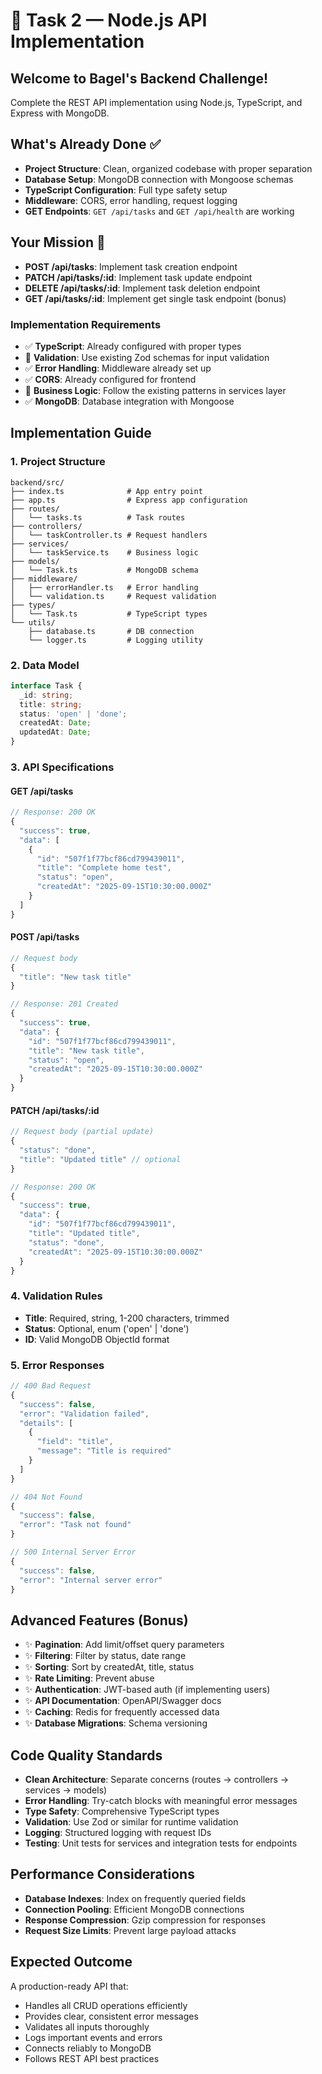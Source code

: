 # 🥯 Task 2 — Node.js API Implementation

## Welcome to Bagel's Backend Challenge!
Complete the REST API implementation using Node.js, TypeScript, and Express with MongoDB.

## What's Already Done ✅
- **Project Structure**: Clean, organized codebase with proper separation
- **Database Setup**: MongoDB connection with Mongoose schemas  
- **TypeScript Configuration**: Full type safety setup
- **Middleware**: CORS, error handling, request logging
- **GET Endpoints**: `GET /api/tasks` and `GET /api/health` are working

## Your Mission 🔨
- **POST /api/tasks**: Implement task creation endpoint
- **PATCH /api/tasks/:id**: Implement task update endpoint  
- **DELETE /api/tasks/:id**: Implement task deletion endpoint
- **GET /api/tasks/:id**: Implement get single task endpoint (bonus)

### Implementation Requirements
- ✅ **TypeScript**: Already configured with proper types
- 🔨 **Validation**: Use existing Zod schemas for input validation
- ✅ **Error Handling**: Middleware already set up
- ✅ **CORS**: Already configured for frontend
- 🔨 **Business Logic**: Follow the existing patterns in services layer
- ✅ **MongoDB**: Database integration with Mongoose

## Implementation Guide

### 1. Project Structure
```
backend/src/
├── index.ts              # App entry point
├── app.ts                # Express app configuration
├── routes/
│   └── tasks.ts          # Task routes
├── controllers/
│   └── taskController.ts # Request handlers
├── services/
│   └── taskService.ts    # Business logic
├── models/
│   └── Task.ts           # MongoDB schema
├── middleware/
│   ├── errorHandler.ts   # Error handling
│   └── validation.ts     # Request validation
├── types/
│   └── Task.ts           # TypeScript types
└── utils/
    ├── database.ts       # DB connection
    └── logger.ts         # Logging utility
```

### 2. Data Model
```typescript
interface Task {
  _id: string;
  title: string;
  status: 'open' | 'done';
  createdAt: Date;
  updatedAt: Date;
}
```

### 3. API Specifications

#### GET /api/tasks
```typescript
// Response: 200 OK
{
  "success": true,
  "data": [
    {
      "id": "507f1f77bcf86cd799439011",
      "title": "Complete home test",
      "status": "open",
      "createdAt": "2025-09-15T10:30:00.000Z"
    }
  ]
}
```

#### POST /api/tasks
```typescript
// Request body
{
  "title": "New task title"
}

// Response: 201 Created
{
  "success": true,
  "data": {
    "id": "507f1f77bcf86cd799439011",
    "title": "New task title",
    "status": "open",
    "createdAt": "2025-09-15T10:30:00.000Z"
  }
}
```

#### PATCH /api/tasks/:id
```typescript
// Request body (partial update)
{
  "status": "done",
  "title": "Updated title" // optional
}

// Response: 200 OK
{
  "success": true,
  "data": {
    "id": "507f1f77bcf86cd799439011",
    "title": "Updated title",
    "status": "done",
    "createdAt": "2025-09-15T10:30:00.000Z"
  }
}
```

### 4. Validation Rules
- **Title**: Required, string, 1-200 characters, trimmed
- **Status**: Optional, enum ('open' | 'done')
- **ID**: Valid MongoDB ObjectId format

### 5. Error Responses
```typescript
// 400 Bad Request
{
  "success": false,
  "error": "Validation failed",
  "details": [
    {
      "field": "title",
      "message": "Title is required"
    }
  ]
}

// 404 Not Found
{
  "success": false,
  "error": "Task not found"
}

// 500 Internal Server Error
{
  "success": false,
  "error": "Internal server error"
}
```

## Advanced Features (Bonus)
- ✨ **Pagination**: Add limit/offset query parameters
- ✨ **Filtering**: Filter by status, date range
- ✨ **Sorting**: Sort by createdAt, title, status
- ✨ **Rate Limiting**: Prevent abuse
- ✨ **Authentication**: JWT-based auth (if implementing users)
- ✨ **API Documentation**: OpenAPI/Swagger docs
- ✨ **Caching**: Redis for frequently accessed data
- ✨ **Database Migrations**: Schema versioning

## Code Quality Standards
- **Clean Architecture**: Separate concerns (routes → controllers → services → models)
- **Error Handling**: Try-catch blocks with meaningful error messages
- **Type Safety**: Comprehensive TypeScript types
- **Validation**: Use Zod or similar for runtime validation
- **Logging**: Structured logging with request IDs
- **Testing**: Unit tests for services and integration tests for endpoints

## Performance Considerations
- **Database Indexes**: Index on frequently queried fields
- **Connection Pooling**: Efficient MongoDB connections
- **Response Compression**: Gzip compression for responses
- **Request Size Limits**: Prevent large payload attacks

## Expected Outcome
A production-ready API that:
- Handles all CRUD operations efficiently
- Provides clear, consistent error messages
- Validates all inputs thoroughly
- Logs important events and errors
- Connects reliably to MongoDB
- Follows REST API best practices

